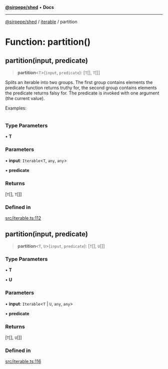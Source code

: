 [**@sirpepe/shed**](../../README.md) • **Docs**

***

[@sirpepe/shed](../../README.md) / [iterable](../README.md) / partition

# Function: partition()

## partition(input, predicate)

> **partition**\<`T`\>(`input`, `predicate`): [`T`[], `T`[]]

Splits an iterable into two groups. The first group contains elements
the predicate function returns truthy for, the second group contains elements
the predicate returns falsy for. The predicate is invoked with one argument
(the current value).

Examples:

```typescript
```

### Type Parameters

• **T**

### Parameters

• **input**: `Iterable`\<`T`, `any`, `any`\>

• **predicate**

### Returns

[`T`[], `T`[]]

### Defined in

[src/iterable.ts:112](https://github.com/SirPepe/shed/blob/36009fde0fee9ee53321ca81309876bbb49851e3/src/iterable.ts#L112)

## partition(input, predicate)

> **partition**\<`T`, `U`\>(`input`, `predicate`): [`T`[], `U`[]]

### Type Parameters

• **T**

• **U**

### Parameters

• **input**: `Iterable`\<`T` \| `U`, `any`, `any`\>

• **predicate**

### Returns

[`T`[], `U`[]]

### Defined in

[src/iterable.ts:116](https://github.com/SirPepe/shed/blob/36009fde0fee9ee53321ca81309876bbb49851e3/src/iterable.ts#L116)
